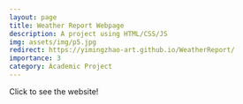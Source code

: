 ```yaml
---
layout: page
title: Weather Report Webpage
description: A project using HTML/CSS/JS
img: assets/img/p5.jpg
redirect: https://yimingzhao-art.github.io/WeatherReport/
importance: 3
category: Academic Project
---
```

Click to see the website!
